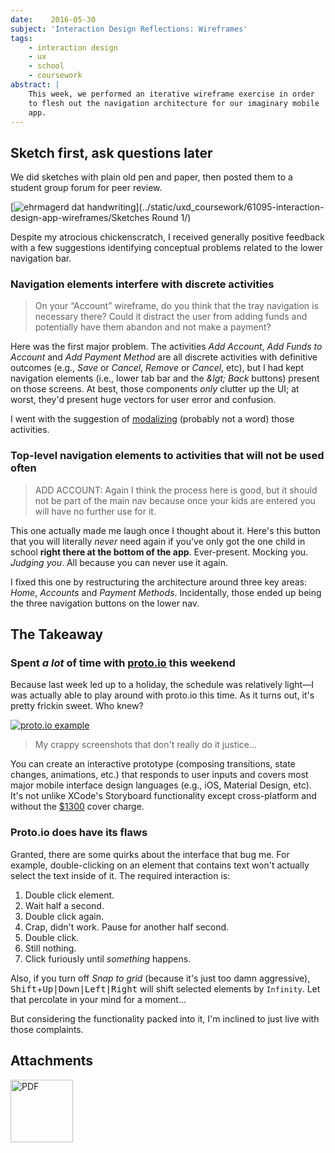 ```yaml
---
date:    2016-05-30
subject: 'Interaction Design Reflections: Wireframes'
tags:
    - interaction design
    - ux
    - school
    - coursework
abstract: |
    This week, we performed an iterative wireframe exercise in order
    to flesh out the navigation architecture for our imaginary mobile
    app.
---
```


## Sketch first, ask questions later

We did sketches with plain old pen and paper, then posted them to a student group forum for peer review.

[![ehrmagerd dat handwriting](../writing/attachments/coursework-wireframe-chickenscratch.jpg)](../static/uxd_coursework/61095-interaction-design-app-wireframes/Sketches Round 1/)

Despite my atrocious chickenscratch, I received generally positive feedback with a few suggestions identifying conceptual problems related to the lower navigation bar.

### Navigation elements interfere with discrete activities

> On your “Account” wireframe, do you think that the tray navigation
> is necessary there? Could it distract the user from adding funds
> and potentially have them abandon and not make a payment?

Here was the first major problem.  The activities _Add Account_, _Add Funds to Account_ and _Add Payment Method_ are all discrete activities with definitive outcomes (e.g., _Save_ or _Cancel_, _Remove_ or _Cancel_, etc), but I had kept navigation elements (i.e., lower tab bar and the _&lgt; Back_ buttons) present on those screens.  At best, those components _only_ clutter up the UI; at worst, they'd present huge vectors for user error and confusion.

I went with the suggestion of [modalizing](https://en.wikipedia.org/wiki/Modal_window) (probably not a word) those activities.

### Top-level navigation elements to activities that will not be used often

> ADD ACCOUNT: Again I think the process here is good, but it should
> not be part of the main nav because once your kids are entered you
> will have no further use for it.

This one actually made me laugh once I thought about it.  Here's this button that you will literally _never_ need again if you've only got the one child in school __right there at the bottom of the app__.  Ever-present.  Mocking you. _Judging you_.  All because you can never use it again.

I fixed this one by restructuring the architecture around three key areas: _Home_, _Accounts_ and _Payment Methods_.  Incidentally, those ended up being the three navigation buttons on the lower nav.


## The Takeaway

### Spent _a lot_ of time with [proto.io](https://proto.io) this weekend

Because last week led up to a holiday, the schedule was relatively light&mdash;I was actually able to play around with proto.io this time.  As it turns out, it's pretty frickin sweet.  Who knew?

[![proto.io example](../writing/attachments/proto-dot-io-example.gif)](https://proto.io/en/demos/)

> My crappy screenshots that don't really do it justice...

You can create an interactive prototype (composing transitions, state changes, animations, etc.) that responds to user inputs and covers most major mobile interface design languages (e.g., iOS, Material Design, etc).  It's not unlike XCode's Storyboard functionality except cross-platform and without the [$1300](http://www.apple.com/macbook/) cover charge.


### Proto.io does have its flaws

Granted, there are some quirks about the interface that bug me.  For example, double-clicking on an element that contains text won't actually select the text inside of it.  The required interaction is:

1. Double click element.
2. Wait half a second.
3. Double click again.
4. Crap, didn't work.  Pause for another half second.
5. Double click.
6. Still nothing.
7. Click furiously until _something_ happens.

Also, if you turn off _Snap to grid_ (because it's just too damn aggressive), <kbd>Shift</kbd>+<kbd>Up|Down|Left|Right</kbd> will shift selected elements by `Infinity`.  Let that percolate in your mind for a moment...

But considering the functionality packed into it, I'm inclined to just live with those complaints.


## Attachments

[<img src="../writing/attachments/coursework-IxD-Wireframes-icon.png" alt="PDF" style="margin: 0; width: 100px !important; box-shadow: none !important; border-radius: 0 !important;"/>](/writing/attachments/61095-interaction-design-app-wireframes.pdf)

